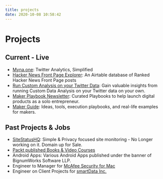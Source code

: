 ```yaml
---
title: projects
date: 2020-10-08 10:58:42
---
```

# Projects

## Current - Live

* [Myna.one](http://myna.one/): Twitter Analytics, Simplified
* [Hacker News Front Page Explorer](https://gum.co/JJzQp): An Airtable database of Ranked Hacker News Front Page posts
* [Run Custom Analysis on your Twitter Data](https://gum.co/rNSrK): Gain valuable insights from running Custom Data Analysis on your Twitter data on your own. 
* [Maker Playbook Newsletter](/makerplaybook/): Curated Playbooks to help launch digital products as a solo entrepreneur.
* [Maker Guide](https://makerguide.harishgarg.com): Ideas, tools, execution playbooks, and real-life examples for makers.


## Past Projects & Jobs
* [SiteStatusHQ](https://sitestatushq.com): Simple & Privacy focused site monitoring - No Longer working on it. Domain up for Sale.
* [Packt published Books & Video Courses](https://www.packtpub.com/in/catalogsearch/result/?q=harish%20garg)
* Android Apps: Various Android Apps published under the banner of BignumWorks Software LLP.
* Engineer to Manager for [McAfee Security for Mac](https://mcafee.com)
* Engineer on Client Projects for [smartData Inc.](https://www.smartdatainc.com/)
